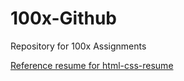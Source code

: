# 100x-Github
Repository for 100x Assignments

[Reference resume for html-css-resume](./resources/anandsondhiya-resume.pdf)

